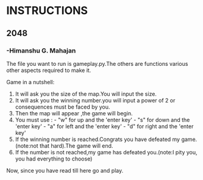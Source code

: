 # INSTRUCTIONS
## 2048
### -Himanshu G. Mahajan

The file you want to run is gameplay.py.The others are functions various other aspects required to make it.

Game in a nutshell:
1. It will ask you the size of the map.You will input the size.
2. It will ask you the winning number.you will input a power of 2 or consequences must be faced by you.
3. Then the map will appear ,the game will begin.
4. You must use :
                 - "w" for up and the 'enter key'
                 - "s" for down and the 'enter key'
                 - "a" for left and the 'enter key'
                 - "d" for right and the 'enter key'
5. If the winning number is reached.Congrats you have defeated my game.(note:not that hard).The game will end.
6. If the number is not reached,my game has defeated you.(note:I pity you, you had everything to choose)   

Now, since you have read till here go and play.
